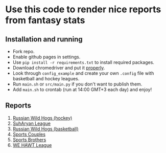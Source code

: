 # Use this code to render nice reports from fantasy stats

## Installation and running
- Fork repo.
- Enable github pages in settings.
- Use `pip install -r requirements.txt` to install required packages.
- Download chromedriver and put it [properly](https://stackoverflow.com/questions/42478591/python-selenium-chrome-webdriver).
- Look through `config_example` and create your own `.config` file with basketball and hockey leagues.
- Run `main.sh` or `src/main.py` if you don't want to publish them.
- Add `main.sh` to crontab (run at 14:00 GMT+3 each day) and enjoy!

## Reports

1. [Russian Wild Hogs (hockey)](https://klicogogo.github.io/ESPN-Fantasy-Fun-Stuff/reports/hockey/8290/2019-20/index.html)
2. [SuhAryan League](https://klicogogo.github.io/ESPN-Fantasy-Fun-Stuff/reports/hockey/27465869/2019-20/index.html)
3. [Russian Wild Hogs (basketball)](https://klicogogo.github.io/ESPN-Fantasy-Fun-Stuff/reports/basketball/174837/2019-20/index.html)
4. [Sports Couples](https://klicogogo.github.io/ESPN-Fantasy-Fun-Stuff/reports/basketball/134112/2019-20/index.html)
5. [Sports Brothers](https://klicogogo.github.io/ESPN-Fantasy-Fun-Stuff/reports/basketball/30481/2019-20/index.html)
6. [WE HAWT League](https://klicogogo.github.io/ESPN-Fantasy-Fun-Stuff/reports/basketball/43767928/2019-20/index.html)
